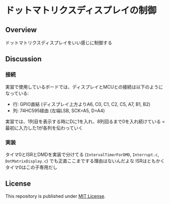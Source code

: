 # ドットマトリクスディスプレイの制御

## Overview

ドットマトリクスディスプレイをいい感じに制御する

## Discussion

### 接続

実習で使用しているボードでは、ディスプレイとMCUとの接続は以下のようになっている:

 - 行: GPIO直結 (ディスプレイ上方よりA6, C0, C1, C2, C5, A7, B1, B2)
 - 列: 74HC595経由 (左端LSB, SCK=A5, D=A4)

実習では、1列目を表示する時にDに1を入れ、8列回るまで0を入れ続けている
= 最初に入力した1が各列を伝わっていく

### 実装

タイマ0とISRとDMDを実装で分けてる (`IntervalTimerForDMD`, `Interrupt.c`, `DotMatrixDisplay.c`)
でも正直ここまでする理由はないんだよな ISRはともかくタイマ0はこの子専用だし

## License

This repository is published under [MIT License](LICENSE).
